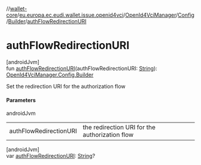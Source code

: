 //[wallet-core](../../../../../index.md)/[eu.europa.ec.eudi.wallet.issue.openid4vci](../../../index.md)/[OpenId4VciManager](../../index.md)/[Config](../index.md)/[Builder](index.md)/[authFlowRedirectionURI](auth-flow-redirection-u-r-i.md)

# authFlowRedirectionURI

[androidJvm]\
fun [authFlowRedirectionURI](auth-flow-redirection-u-r-i.md)(authFlowRedirectionURI: [String](https://kotlinlang.org/api/latest/jvm/stdlib/kotlin/-string/index.html)): [OpenId4VciManager.Config.Builder](index.md)

Set the redirection URI for the authorization flow

#### Parameters

androidJvm

|                        |                                                |
|------------------------|------------------------------------------------|
| authFlowRedirectionURI | the redirection URI for the authorization flow |

[androidJvm]\
var [authFlowRedirectionURI](auth-flow-redirection-u-r-i.md): [String](https://kotlinlang.org/api/latest/jvm/stdlib/kotlin/-string/index.html)?
